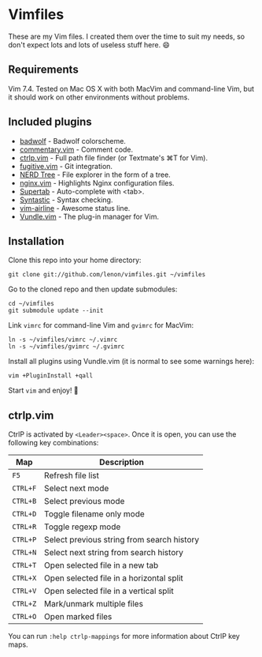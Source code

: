 # Vimfiles

These are my Vim files. I created them over the time to suit my needs, so don't
expect lots and lots of useless stuff here. :smile:

## Requirements

Vim 7.4. Tested on Mac OS X with both MacVim and command-line Vim, but it should
work on other environments without problems.

## Included plugins

 * [badwolf][1] - Badwolf colorscheme.
 * [commentary.vim][2] - Comment code.
 * [ctrlp.vim][3] - Full path file finder (or Textmate's ⌘T for Vim).
 * [fugitive.vim][4] - Git integration.
 * [NERD Tree][5] - File explorer in the form of a tree.
 * [nginx.vim][6] - Highlights Nginx configuration files.
 * [Supertab][7] - Auto-complete with \<tab\>.
 * [Syntastic][8] - Syntax checking.
 * [vim-airline][9] - Awesome status line.
 * [Vundle.vim][10] - The plug-in manager for Vim.

[1]: https://github.com/sjl/badwolf
[2]: https://github.com/tpope/vim-commentary
[3]: https://github.com/kien/ctrlp.vim
[4]: https://github.com/tpope/vim-fugitive
[5]: https://github.com/scrooloose/nerdtree
[6]: http://www.vim.org/scripts/script.php?script_id=1886
[7]: https://github.com/ervandew/supertab
[8]: https://github.com/scrooloose/syntastic
[9]: https://github.com/bling/vim-airline
[10]: https://github.com/gmarik/Vundle.vim

## Installation

Clone this repo into your home directory:

    git clone git://github.com/lenon/vimfiles.git ~/vimfiles

Go to the cloned repo and then update submodules:

    cd ~/vimfiles
    git submodule update --init

Link `vimrc` for command-line Vim and `gvimrc` for MacVim:

    ln -s ~/vimfiles/vimrc ~/.vimrc
    ln -s ~/vimfiles/gvimrc ~/.gvimrc

Install all plugins using Vundle.vim (it is normal to see some warnings here):

    vim +PluginInstall +qall

Start `vim` and enjoy! :beer:

## ctrlp.vim

CtrlP is activated by `<Leader><space>`. Once it is open, you can use the
following key combinations:

| Map      | Description                                |
| -------- | ------------------------------------------ |
| `F5`     | Refresh file list                          |
| `CTRL+F` | Select next mode                           |
| `CTRL+B` | Select previous mode                       |
| `CTRL+D` | Toggle filename only mode                  |
| `CTRL+R` | Toggle regexp mode                         |
| `CTRL+P` | Select previous string from search history |
| `CTRL+N` | Select next string from search history     |
| `CTRL+T` | Open selected file in a new tab            |
| `CTRL+X` | Open selected file in a horizontal split   |
| `CTRL+V` | Open selected file in a vertical split     |
| `CTRL+Z` | Mark/unmark multiple files                 |
| `CTRL+O` | Open marked files                          |

You can run `:help ctrlp-mappings` for more information about CtrlP key maps.
